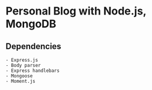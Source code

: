 # Personal Blog with Node.js, MongoDB

## Dependencies
    - Express.js
    - Body parser
    - Express handlebars
    - Mongoose
    - Moment.js
